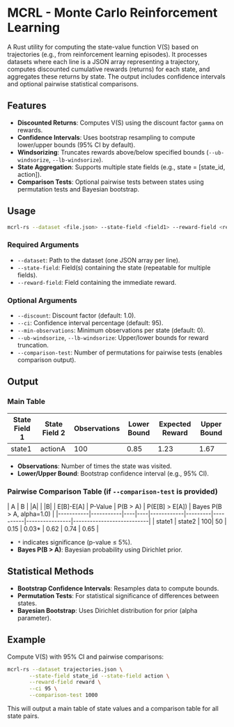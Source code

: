 # MCRL - Monte Carlo Reinforcement Learning

A Rust utility for computing the state-value function V(S) based on trajectories (e.g., from reinforcement learning episodes). It processes datasets where each line is a JSON array representing a trajectory, computes discounted cumulative rewards (returns) for each state, and aggregates these returns by state. The output includes confidence intervals and optional pairwise statistical comparisons.

## Features

- **Discounted Returns**: Computes V(S) using the discount factor `gamma` on rewards.
- **Confidence Intervals**: Uses bootstrap resampling to compute lower/upper bounds (95% CI by default).
- **Windsorizing**: Truncates rewards above/below specified bounds (`--ub-windsorize`, `--lb-windsorize`).
- **State Aggregation**: Supports multiple state fields (e.g., state = [state_id, action]).
- **Comparison Tests**: Optional pairwise tests between states using permutation tests and Bayesian bootstrap.

## Usage

```bash
mcrl-rs --dataset <file.json> --state-field <field1> --reward-field <reward>
```

### Required Arguments

- `--dataset`: Path to the dataset (one JSON array per line).
- `--state-field`: Field(s) containing the state (repeatable for multiple fields).
- `--reward-field`: Field containing the immediate reward.

### Optional Arguments

- `--discount`: Discount factor (default: 1.0).
- `--ci`: Confidence interval percentage (default: 95).
- `--min-observations`: Minimum observations per state (default: 0).
- `--ub-windsorize`, `--lb-windsorize`: Upper/lower bounds for reward truncation.
- `--comparison-test`: Number of permutations for pairwise tests (enables comparison output).

## Output

### Main Table
| State Field 1 | State Field 2 | Observations | Lower Bound | Expected Reward | Upper Bound |
|---------------|---------------|--------------|-------------|------------------|-------------|
| state1        | actionA       | 100          | 0.85        | 1.23             | 1.67        |

- **Observations**: Number of times the state was visited.
- **Lower/Upper Bound**: Bootstrap confidence interval (e.g., 95% CI).

### Pairwise Comparison Table (if `--comparison-test` is provided)
| A         | B         | |A| | |B| | E[B]-E[A] | P-Value | P(B > A) | P(E[B] > E[A]) | Bayes P(B > A, alpha=1.0) |
|-----------|-----------|----|----|------------|---------|----------|----------------|---------------------------|
| state1    | state2    | 100| 50 | 0.15       | 0.03*   | 0.62     | 0.74           | 0.65                      |

- `*` indicates significance (p-value ≤ 5%).
- **Bayes P(B > A)**: Bayesian probability using Dirichlet prior.

## Statistical Methods

- **Bootstrap Confidence Intervals**: Resamples data to compute bounds.
- **Permutation Tests**: For statistical significance of differences between states.
- **Bayesian Bootstrap**: Uses Dirichlet distribution for prior (alpha parameter).

## Example

Compute V(S) with 95% CI and pairwise comparisons:

```bash
mcrl-rs --dataset trajectories.json \
       --state-field state_id --state-field action \
       --reward-field reward \
       --ci 95 \
       --comparison-test 1000
```

This will output a main table of state values and a comparison table for all state pairs.
